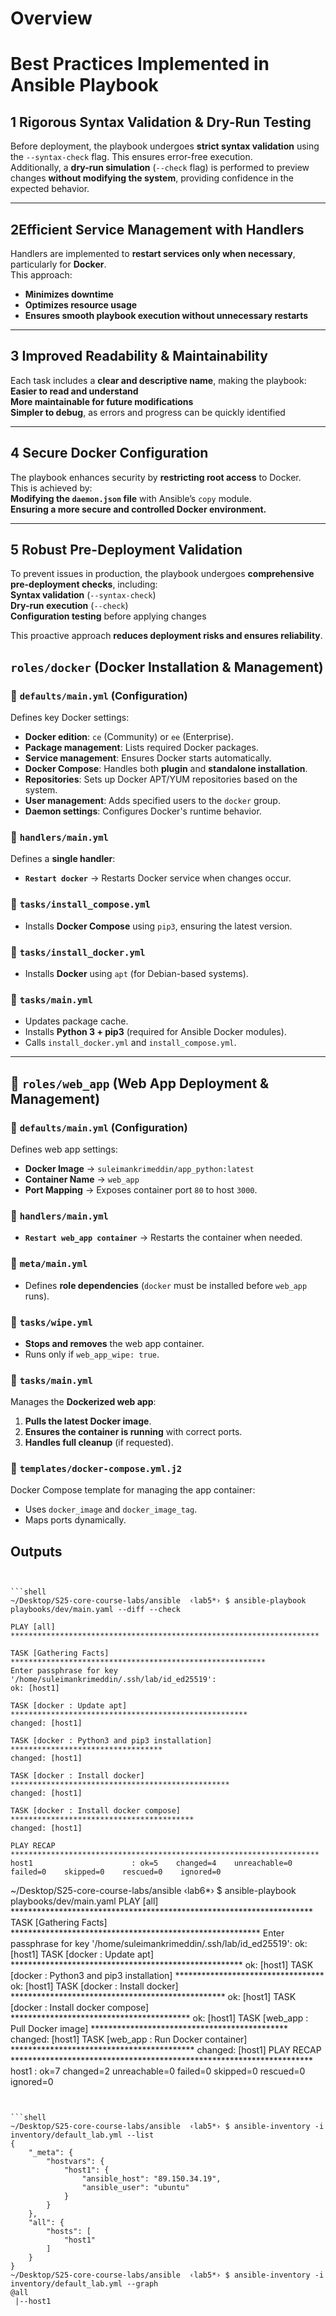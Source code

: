 # Overview

# **Best Practices Implemented in Ansible Playbook**

## **1️ Rigorous Syntax Validation & Dry-Run Testing**  
Before deployment, the playbook undergoes **strict syntax validation** using the `--syntax-check` flag. This ensures error-free execution.  
Additionally, a **dry-run simulation** (`--check` flag) is performed to preview changes **without modifying the system**, providing confidence in the expected behavior.

---

## **2Efficient Service Management with Handlers**  
Handlers are implemented to **restart services only when necessary**, particularly for **Docker**.  
This approach:
- **Minimizes downtime**
- **Optimizes resource usage**
- **Ensures smooth playbook execution without unnecessary restarts**  

---

## **3️ Improved Readability & Maintainability**  
Each task includes a **clear and descriptive name**, making the playbook:  
 **Easier to read and understand**  
 **More maintainable for future modifications**  
 **Simpler to debug**, as errors and progress can be quickly identified  

---

## **4️ Secure Docker Configuration**  
The playbook enhances security by **restricting root access** to Docker.  
This is achieved by:  
 **Modifying the `daemon.json` file** with Ansible’s `copy` module.  
 **Ensuring a more secure and controlled Docker environment.**  

---

## **5️ Robust Pre-Deployment Validation**  
To prevent issues in production, the playbook undergoes **comprehensive pre-deployment checks**, including:  
 **Syntax validation** (`--syntax-check`)  
 **Dry-run execution** (`--check`)  
 **Configuration testing** before applying changes  

This proactive approach **reduces deployment risks and ensures reliability**.

## **`roles/docker` (Docker Installation & Management)**

### **🔹 `defaults/main.yml` (Configuration)**

Defines key Docker settings:

-   **Docker edition**: `ce` (Community) or `ee` (Enterprise).
-   **Package management**: Lists required Docker packages.
-   **Service management**: Ensures Docker starts automatically.
-   **Docker Compose**: Handles both **plugin** and **standalone installation**.
-   **Repositories**: Sets up Docker APT/YUM repositories based on the system.
-   **User management**: Adds specified users to the `docker` group.
-   **Daemon settings**: Configures Docker's runtime behavior.

### **🔹 `handlers/main.yml`**

Defines a **single handler**:

-   **`Restart docker`** → Restarts Docker service when changes occur.

### **🔹 `tasks/install_compose.yml`**

-   Installs **Docker Compose** using `pip3`, ensuring the latest version.

### **🔹 `tasks/install_docker.yml`**

-   Installs **Docker** using `apt` (for Debian-based systems).

### **🔹 `tasks/main.yml`**

-   Updates package cache.
-   Installs **Python 3 + pip3** (required for Ansible Docker modules).
-   Calls `install_docker.yml` and `install_compose.yml`.

* * *

## **🚀 `roles/web_app` (Web App Deployment & Management)**

### **🔹 `defaults/main.yml` (Configuration)**

Defines web app settings:

-   **Docker Image** → `suleimankrimeddin/app_python:latest`
-   **Container Name** → `web_app`
-   **Port Mapping** → Exposes container port `80` to host `3000`.

### **🔹 `handlers/main.yml`**

-   **`Restart web_app container`** → Restarts the container when needed.

### **🔹 `meta/main.yml`**

-   Defines **role dependencies** (`docker` must be installed before `web_app` runs).

### **🔹 `tasks/wipe.yml`**

-   **Stops and removes** the web app container.
-   Runs only if `web_app_wipe: true`.

### **🔹 `tasks/main.yml`**

Manages the **Dockerized web app**:

1.  **Pulls the latest Docker image**.
2.  **Ensures the container is running** with correct ports.
3.  **Handles full cleanup** (if requested).

### **🔹 `templates/docker-compose.yml.j2`**

Docker Compose template for managing the app container:

-   Uses `docker_image` and `docker_image_tag`.
-   Maps ports dynamically.
## Outputs

```shell


```shell
~/Desktop/S25-core-course-labs/ansible  ‹lab5*› $ ansible-playbook playbooks/dev/main.yaml --diff --check

PLAY [all] *********************************************************************

TASK [Gathering Facts] *********************************************************
Enter passphrase for key '/home/suleimankrimeddin/.ssh/lab/id_ed25519': 
ok: [host1]

TASK [docker : Update apt] *****************************************************
changed: [host1]

TASK [docker : Python3 and pip3 installation] **********************************
changed: [host1]

TASK [docker : Install docker] *************************************************
changed: [host1]

TASK [docker : Install docker compose] *****************************************
changed: [host1]

PLAY RECAP *********************************************************************
host1                      : ok=5    changed=4    unreachable=0    failed=0    skipped=0    rescued=0    ignored=0
```
~/Desktop/S25-core-course-labs/ansible  ‹lab6*› $ ansible-playbook playbooks/dev/main.yaml
PLAY [all] *********************************************************************
TASK [Gathering Facts] *********************************************************
Enter passphrase for key '/home/suleimankrimeddin/.ssh/lab/id_ed25519': 
ok: [host1]
TASK [docker : Update apt] *****************************************************
ok: [host1]
TASK [docker : Python3 and pip3 installation] **********************************
ok: [host1]
TASK [docker : Install docker] *************************************************
ok: [host1]
TASK [docker : Install docker compose] *****************************************
ok: [host1]
TASK [web_app : Pull Docker image] *********************************************
changed: [host1]
TASK [web_app : Run Docker container] ******************************************
changed: [host1]
PLAY RECAP *********************************************************************
host1                      : ok=7    changed=2    unreachable=0    failed=0    skipped=0    rescued=0    ignored=0    
```


```shell
~/Desktop/S25-core-course-labs/ansible  ‹lab5*› $ ansible-inventory -i inventory/default_lab.yml --list
{
    "_meta": {
        "hostvars": {
            "host1": {
                "ansible_host": "89.150.34.19",
                "ansible_user": "ubuntu"
            }
        }
    },
    "all": {
        "hosts": [
            "host1"
        ]
    }
}
~/Desktop/S25-core-course-labs/ansible  ‹lab5*› $ ansible-inventory -i inventory/default_lab.yml --graph
@all
 |--host1